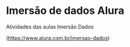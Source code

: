 # Imersão de dados Alura

Atividades das aulas Imersão Dados

(https://www.alura.com.br/imersao-dados)

